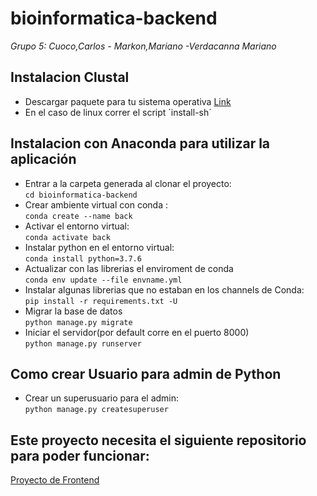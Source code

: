# bioinformatica-backend

*Grupo 5: Cuoco,Carlos - Markon,Mariano -Verdacanna Mariano* 

## Instalacion Clustal
- Descargar paquete para tu sistema operativa [Link](http://www.clustal.org/download/current/)
- En el caso de linux correr el script ´install-sh´	

## Instalacion con Anaconda para utilizar la aplicación
- Entrar a la carpeta generada al clonar el proyecto:  
	`cd bioinformatica-backend`
- Crear ambiente virtual con conda :  
	   `conda create --name back`
- Activar el entorno virtual:  
	   `conda activate back`      
- Instalar python en el entorno virtual:  
	  `conda install python=3.7.6`	
- Actualizar con las librerias el enviroment de conda   
	  `conda env update --file envname.yml`
- Instalar  algunas librerias que no estaban en los channels de Conda:  
		`pip install -r requirements.txt -U`	 	
- Migrar la base de datos  
		`python manage.py migrate`   
- Iniciar el servidor(por default corre en el puerto 8000)  
		`python manage.py runserver`   

##  Como crear Usuario para admin de Python 
- Crear un superusuario para el admin:  
	   `python manage.py createsuperuser`

## Este proyecto necesita el siguiente repositorio para poder funcionar:
[Proyecto de Frontend](https://github.com/mverdecanna/bioinformatica-frontend)	
